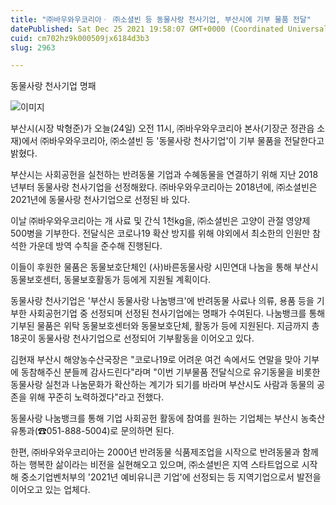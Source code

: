 ```yaml
---
title: "㈜바우와우코리아ㆍ ㈜소셜빈 등 동물사랑 천사기업, 부산시에 기부 물품 전달"
datePublished: Sat Dec 25 2021 19:58:07 GMT+0000 (Coordinated Universal Time)
cuid: cm702hz9k000509jx6184d3b3
slug: 2963

---
```



동물사랑 천사기업 명패

![이미지](https://cdn.hashnode.com/res/hashnode/image/upload/v1739253282994/2944ef63-a574-4950-a04d-a80417d7d894.png)

부산시(시장 박형준)가 오늘(24일) 오전 11시, ㈜바우와우코리아 본사(기장군 정관읍 소재)에서 ㈜바우와우코리아, ㈜소셜빈 등 '동물사랑 천사기업'이 기부 물품을 전달한다고 밝혔다.

부산시는 사회공헌을 실천하는 반려동물 기업과 수혜동물을 연결하기 위해 지난 2018년부터 동물사랑 천사기업을 선정해왔다. ㈜바우와우코리아는 2018년에, ㈜소셜빈은 2021년에 동물사랑 천사기업으로 선정된 바 있다.

이날 ㈜바우와우코리아는 개 사료 및 간식 1천kg을, ㈜소셜빈은 고양이 관절 영양제 500병을 기부한다. 전달식은 코로나19 확산 방지를 위해 야외에서 최소한의 인원만 참석한 가운데 방역 수칙을 준수해 진행된다.

이들이 후원한 물품은 동물보호단체인 (사)바른동물사랑 시민연대 나눔을 통해 부산시 동물보호센터, 동물보호활동가 등에게 지원될 계획이다.

동물사랑 천사기업은 '부산시 동물사랑 나눔뱅크'에 반려동물 사료나 의류, 용품 등을 기부한 사회공헌기업 중 선정되며 선정된 천사기업에는 명패가 수여된다. 나눔뱅크를 통해 기부된 물품은 위탁 동물보호센터와 동물보호단체, 활동가 등에 지원된다. 지금까지 총 18곳이 동물사랑 천사기업으로 선정되어 기부활동을 이어오고 있다.

김현재 부산시 해양농수산국장은 "코로나19로 어려운 여건 속에서도 연말을 맞아 기부에 동참해주신 분들께 감사드린다"라며 "이번 기부물품 전달식으로 유기동물을 비롯한 동물사랑 실천과 나눔문화가 확산하는 계기가 되기를 바라며 부산시도 사람과 동물의 공존을 위해 꾸준히 노력하겠다"라고 전했다.

동물사랑 나눔뱅크를 통해 기업 사회공헌 활동에 참여를 원하는 기업체는 부산시 농축산유통과(☎051-888-5004)로 문의하면 된다.

한편, ㈜바우와우코리아는 2000년 반려동물 식품제조업을 시작으로 반려동물과 함께하는 행복한 삶이라는 비전을 실현해오고 있으며, ㈜소셜빈은 지역 스타트업으로 시작해 중소기업벤처부의 '2021년 예비유니콘 기업'에 선정되는 등 지역기업으로서 발전을 이어오고 있는 업체다.